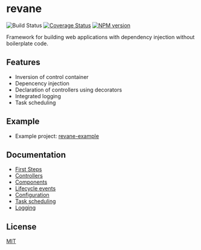 # revane

![Build Status](https://github.com/SerayaEryn/revane/workflows/ci/badge.svg)
[![Coverage Status](https://coveralls.io/repos/github/SerayaEryn/revane/badge.svg?branch=master)](https://coveralls.io/github/SerayaEryn/revane?branch=master)
[![NPM version](https://img.shields.io/npm/v/revane.svg?style=flat)](https://www.npmjs.com/package/revane)

Framework for building web applications with dependency injection without boilerplate code.

## Features

* Inversion of control container
* Depencency injection
* Declaration of controllers using decorators
* Integrated logging
* Task scheduling

## Example

* Example project: [revane-example](https://github.com/SerayaEryn/revane-example)

## Documentation

* [First Steps](https://github.com/SerayaEryn/revane/blob/master/docs/First_Steps.md)
* [Controllers](https://github.com/SerayaEryn/revane/blob/master/docs/Controllers.md)
* [Components](https://github.com/SerayaEryn/revane/blob/master/docs/Components.md)
* [Lifecycle events](https://github.com/SerayaEryn/revane/blob/master/docs/Lifecycle_Events.md)
* [Configuration](https://github.com/SerayaEryn/revane/blob/master/docs/Configuration.md)
* [Task scheduling](https://github.com/SerayaEryn/revane/blob/master/docs/Task_Scheduling.md)
* [Logging](https://github.com/SerayaEryn/revane/blob/master/docs/Logging.md)

## License

[MIT](./LICENSE)
